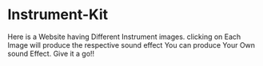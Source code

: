 # Instrument-Kit
Here is a Website having Different Instrument images.
clicking on Each Image will produce the respective sound effect
You can produce Your Own sound Effect.
Give it a go!!
